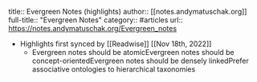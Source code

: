 title:: Evergreen Notes (highlights)
author:: [[notes.andymatuschak.org]]
full-title:: "Evergreen Notes"
category:: #articles
url:: https://notes.andymatuschak.org/Evergreen_notes

- Highlights first synced by [[Readwise]] [[Nov 18th, 2022]]
	- Evergreen notes should be atomicEvergreen notes should be concept-orientedEvergreen notes should be densely linkedPrefer associative ontologies to hierarchical taxonomies